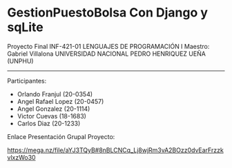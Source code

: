 # GestionPuestoBolsa Con Django y sqLite
Proyecto Final INF-421-01 LENGUAJES DE PROGRAMACIÓN I
Maestro: Gabriel Villalona
UNIVERSIDAD NACIONAL PEDRO HENRIQUEZ UEÑA (UNPHU)

--------------------------------------------------------------------------------------------------------------------------------------------------------------------------

Participantes:

- Orlando Franjul (20-0354)
- Angel Rafael Lopez (20-0457)
- Angel Gonzalez (20-1114)
- Victor Cuevas (18-1683)
- Carlos Diaz (20-1233)

Enlace Presentación Grupal Proyecto:

https://mega.nz/file/aYJ3TQyB#8nBLCNCq_Lj8wjRm3vA2BOzz0dvEarFrzzkvlxzWo30 
